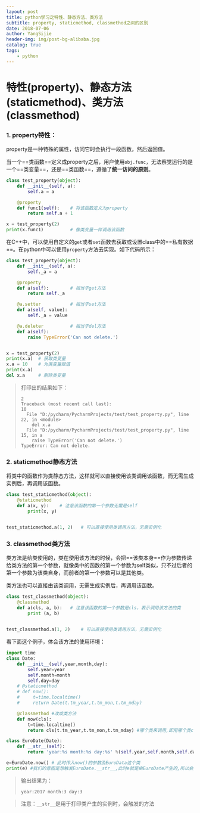 ```yaml
--- 
layout: post
title: python学习之特性、静态方法、类方法
subtitle: property, staticmethod, classmethod之间的区别
date: 2018-07-06
author: YangSijie
header-img: img/post-bg-alibaba.jpg
catalog: true
tags:
    - python
---
```


# 特性(property)、静态方法(staticmethod)、类方法(classmethod)

### 1. property特性：

property是一种特殊的属性，访问它时会执行一段函数，然后返回值。

当一个==类函数==定义成property之后，用户使用`obj.func`，无法察觉运行的是一个==类变量==，还是==类函数==，遵循了**统一访问的原则**。

```python
class test_property(object):
    def __init__(self, a):
        self.a = a

    @property
    def func1(self):	# 将该函数定义为property
        return self.a + 1

x = test_property(2)
print(x.func1)			# 像类变量一样调用该函数
```

在C++中，可以使用自定义的`get`或者`set`函数去获取或设置class中的==私有数据==。在python中可以使用`property`方法去实现。如下代码所示：

```python
class test_property(object):
    def __init__(self, a):
        self._a = a

    @property
    def a(self):		# 相当于get方法
        return self._a

    @a.setter			# 相当于set方法
    def a(self, value):
        self._a = value

    @a.deleter			# 相当于del方法
    def a(self):
        raise TypeError('Can not delete.')


x = test_property(2)
print(x.a)	# 获取类变量
x.a = 10	# 为类变量赋值
print(x.a)
del x.a		# 删除类变量
```

> 打印出的结果如下：
>
> ```
> 2
> Traceback (most recent call last):
> 10
>   File "D:/pycharm/PycharmProjects/test/test_property.py", line 22, in <module>
>     del x.a
>   File "D:/pycharm/PycharmProjects/test/test_property.py", line 15, in a
>     raise TypeError('Can not delete.')
> TypeError: Can not delete.
> ```

### 2. staticmethod静态方法

将类中的函数作为类静态方法，这样就可以直接使用该类调用该函数，而无需生成实例后，再调用该函数。

```python
class test_staticmethod(object):
    @staticmethod
    def a(x, y):	# 注意该函数的第一个参数无需是self
        print(x, y)


test_staticmethod.a(1, 2)	# 可以直接使用类调用方法，无需实例化
```

### 3. classmethod类方法

类方法是给类使用的，类在使用该方法的时候，会把==该类本身==作为参数传递给类方法的第一个参数，就像类中的函数的第一个参数为self类似，只不过后者的第一个参数为该类自身，而前者的第一个参数可以是其他类。

类方法也可以直接由该类调用，无需生成实例后，再调用该函数。

```python
class test_classmethod(object):
    @classmethod
    def a(cls, a, b):	# 注意该函数的第一个参数是cls，表示调用该方法的类
        print (a, b)

    
test_classmethod.a(1, 2)	# 可以直接使用类调用方法，无需实例化
```

看下面这个例子，体会该方法的使用环境：

```python
import time
class Date:
    def __init__(self,year,month,day):
        self.year=year
        self.month=month
        self.day=day
    # @staticmethod
    # def now():
    #     t=time.localtime()
    #     return Date(t.tm_year,t.tm_mon,t.tm_mday)

    @classmethod #改成类方法
    def now(cls):
        t=time.localtime()
        return cls(t.tm_year,t.tm_mon,t.tm_mday) #哪个类来调用,即用哪个类cls来实例化

class EuroDate(Date):
    def __str__(self):
        return 'year:%s month:%s day:%s' %(self.year,self.month,self.day)

e=EuroDate.now() # 此时传入now()的参数及EuroData这个类
print(e) #我们的意图是想触发EuroDate.__str__,此时e就是由EuroDate产生的,所以会如我们所愿
```

> 输出结果为：
>
> ```
> year:2017 month:3 day:3
> ```

> 注意：`__str__`是用于打印类产生的实例时，会触发的方法
